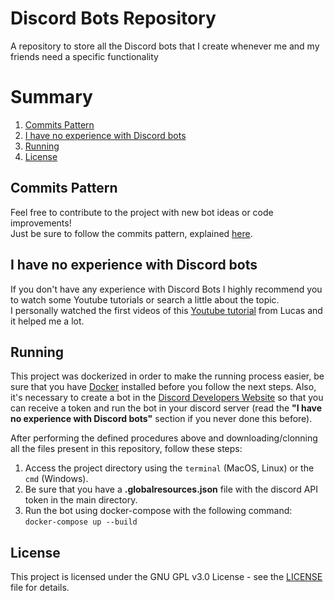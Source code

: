 # Discord Bots Repository

A repository to store all the Discord bots that I create whenever me and my friends need a specific functionality

# Summary
1. [Commits Pattern](#commits)
2. [I have no experience with Discord bots](#no-experience)
3. [Running](#running)
4. [License](#license)


<a name="commits"></a>
## Commits Pattern
Feel free to contribute to the project with new bot ideas or code improvements!   
Just be sure to follow the commits pattern, explained [here](https://udacity.github.io/git-styleguide/).  

<a name="no-experience"></a>
## I have no experience with Discord bots
If you don't have any experience with Discord Bots I highly recommend you to watch some Youtube tutorials or search a little about the topic.  
I personally watched the first videos of this [Youtube tutorial](https://www.youtube.com/watch?v=nW8c7vT6Hl4&ab_channel=Lucas) from Lucas and it helped me a lot.  

<a name="running"></a>
## Running
This project was dockerized in order to make the running process easier, be sure that you have [Docker](https://www.docker.com/) installed before you follow the next steps. Also, it's necessary to create a bot in the [Discord Developers Website](https://discord.com/developers/) so that you can receive a token and run the bot in your discord server (read the **"I have no experience with Discord bots"** section if you never done this before).  
  
After performing the defined procedures above and downloading/clonning all the files present in this repository, follow these steps:

1. Access the project directory using the `terminal` (MacOS, Linux) or the `cmd` (Windows).
2. Be sure that you have a **.globalresources.json** file with the discord API token in the main directory.
2. Run the bot using docker-compose with the following command: `docker-compose up --build`

<a name="license"></a>
## License
This project is licensed under the GNU GPL v3.0 License - see the [LICENSE](LICENSE) file for details.
